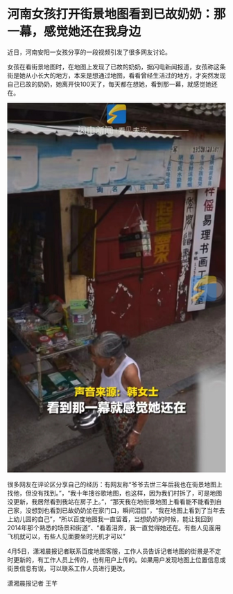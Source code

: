 # 河南女孩打开街景地图看到已故奶奶：那一幕，感觉她还在我身边

近日，河南安阳一女孩分享的一段视频引发了很多网友讨论。

女孩在看街景地图时，在地图上发现了已故的奶奶，据闪电新闻报道，女孩称这条街是她从小长大的地方，本来是想通过地图，看看曾经生活过的地方，才突然发现自己已故的奶奶，她离开快100天了，每天都在想她，看到那一幕，就感觉她还在。

![fe1b32ca0614c5b939f61ae33c9ceb1c.jpg](https://raw.githubusercontent.com/qqhsx/qqnews_image/main/2024/04/05/河南女孩打开街景地图看到已故奶奶：那一幕，感觉她还在我身边/fe1b32ca0614c5b939f61ae33c9ceb1c.jpg)

很多网友在评论区分享自己的经历：有网友称“爷爷去世三年后我也在街景地图上找他，但没有找到。”，“我十年搜谷歌地图，也这样，因为我们村拆了，可是地图没更新，我居然看到我站在房子上。”，“那天我在地街景地图上看看能不能看到自己家，没想到也看到已故奶奶坐在家门口，瞬间泪目”，“我在地图上看到了当年去上幼儿园的自己”，“所以百度地图我一直留着，当想奶奶的时候，能让我回到2014年那个熟悉的场景和街道”、“看着泪奔，我一直觉得她还在。有些人见面用飞机就可以，有些人见面要坐时光机才可以”

4月5日，潇湘晨报记者联系百度地图客服，工作人员告诉记者地图的街景是不定时更新的，有工作人员上传的，也有用户上传的。如果用户发现地图上位置信息或街景信息有误，可以联系工作人员进行更改。

潇湘晨报记者 王芊

